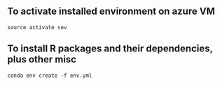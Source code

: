 ## To activate installed environment on azure VM

    source activate sev


## To install R packages and their dependencies, plus other misc

    conda env create -f env.yml
